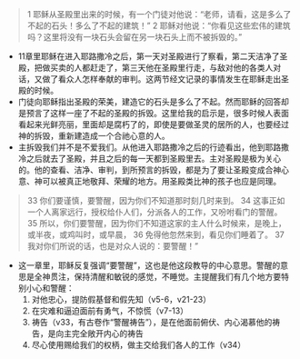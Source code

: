 >1 耶稣从圣殿里出来的时候，有一个门徒对他说：“老师，请看，这是多么了不起的石头！多么了不起的建筑！” 2 耶稣对他说：“你看见这些宏伟的建筑吗？这里将没有一块石头会留在另一块石头上而不被拆毁的。”

- 11章里耶稣在进入耶路撒冷之后，第一天对圣殿进行了察看，第二天洁净了圣殿，把做买卖的人都赶走了，第三天他在圣殿里行走，与敌对他的各类人对话，又做了看众人怎样奉献的审判。这两节经文记录的事情发生在耶稣走出圣殿的时候。
- 门徒向耶稣指出圣殿的荣美，建造它的石头是多么了不起。然而耶稣的回答却是预言了这样一座了不起的圣殿的拆毁。这里给我的启示是，很多时候人表面看起来光鲜亮丽，里面却是腐朽了的，即使是要做圣灵的居所的人，也要经过神的拆毁，重新建造成一个合祂心意的人。
- 主拆毁我们并不是不爱我们。从他进入耶路撒冷之后的行迹看出，他到耶路撒冷之后就去了圣殿，并且之后的每一天都到圣殿里去。主对圣殿是极为关心的。他的查看、洁净、审判，到所预言的拆毁，都是为了要让圣殿变成合神心意、神可以被真正地敬拜、荣耀的地方。用圣殿类比神的孩子也应是同理。

> 33 你们要谨慎，要警醒，因为你们不知道那时刻几时来到。 34 这事正如一个人离家远行，授权给仆人们，分派各人的工作，又吩咐看门的警醒。 35 所以，你们要警醒，因为你们不知道这家的主人什么时候来，是晚上，或半夜，或鸡叫时，或早晨， 36 免得他忽然来到，看见你们睡着了。 37 我对你们所说的话，也是对众人说的：要警醒！”

- 这一章里，耶稣反复强调“要警醒”，这也是他这段教导的中心意思。警醒的意思是全神贯注，保持清醒和敏锐的感觉，不睡觉。主提醒我们有几个地方要特别小心和警醒：
  1. 对他忠心，提防假基督和假先知（v5-6，v21-23）
  2. 在灾难和逼迫面前有勇气，不惊慌（v7-13）
  3. 祷告（v33，有古卷作“警醒祷告”），是在他面前俯伏、内心渴慕他的祷告，是向主完全敞开内心的祷告
  4. 尽心使用赐给我们的权柄，做主交给我们各人的工作（v34）